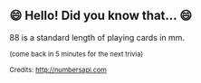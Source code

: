 ## :smile: Hello! Did you know that... :smile:
88 is a standard length of playing cards in mm.

<sup>(come back in 5 minutes for the next trivia)</sup>


<sup>Credits: http://numbersapi.com</sup>
